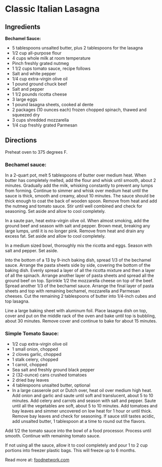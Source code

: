 # Classic Italian Lasagna

## Ingredients

**Bechamel Sauce:**

* 5 tablespoons unsalted butter, plus 2 tablespoons for the lasagna
* 1/2 cup all-purpose flour
* 4 cups whole milk at room temperature
* Pinch freshly grated nutmeg
* 1 1/2 cups tomato sauce, recipe follows
* Salt and white pepper
* 1/4 cup extra-virgin olive oil
* 1 pound ground chuck beef
* Salt and pepper
* 1 1/2 pounds ricotta cheese
* 3 large eggs
* 1 pound lasagna sheets, cooked al dente
* 2 packages (10 ounces each) frozen chopped spinach, thawed and squeezed dry
* 3 cups shredded mozzarella
* 1/4 cup freshly grated Parmesan

## Directions

Preheat oven to 375 degrees F.

### Bechamel sauce:

In a 2-quart pot, melt 5 tablespoons of butter over medium heat. When butter has
completely melted, add the flour and whisk until smooth, about 2 minutes. 
Gradually add the milk, whisking constantly to prevent any lumps from forming. 
Continue to simmer and whisk over medium heat until the sauce is thick, smooth 
and creamy, about 10 minutes. The sauce should be thick enough to coat the back 
of wooden spoon. Remove from heat and add the nutmeg and tomato sauce. Stir 
until well combined and check for seasoning. Set aside and allow to cool 
completely.

In a saute pan, heat extra-virgin olive oil. When almost smoking, add the ground
beef and season with salt and pepper. Brown meat, breaking any large lumps, 
until it is no longer pink. Remove from heat and drain any excess fat. Set aside
and allow to cool completely.

In a medium sized bowl, thoroughly mix the ricotta and eggs. Season with salt 
and pepper. Set aside.

Into the bottom of a 13 by 9-inch baking dish, spread 1/3 of the bechamel sauce.
Arrange the pasta sheets side by side, covering the bottom of the baking dish. 
Evenly spread a layer of all the ricotta mixture and then a layer of all the 
spinach. Arrange another layer of pasta sheets and spread all the ground beef on
top. Sprinkle 1/2 the mozzarella cheese on top of the beef. Spread another 1/3 
of the bechamel sauce. Arrange the final layer of pasta sheets and top with 
remaining bechamel, mozzarella and Parmesan cheeses. Cut the remaining 2 
tablespoons of butter into 1/4-inch cubes and top lasagna.

Line a large baking sheet with aluminum foil. Place lasagna dish on top, cover 
and put on the middle rack of the oven and bake until top is bubbling, about 30 
minutes. Remove cover and continue to bake for about 15 minutes.

### Simple Tomato Sauce:
* 1/2 cup extra-virgin olive oil
* 1 small onion, chopped
* 2 cloves garlic, chopped
* 1 stalk celery, chopped
* 1 carrot, chopped
* Sea salt and freshly ground black pepper
* 2 (32-ounce) cans crushed tomatoes
* 2 dried bay leaves
* 4 tablespoons unsalted butter, optional
* In a large casserole pot or Dutch over, heat oil over medium high heat. Add onion and garlic and saute until soft and translucent, about 5 to 10 minutes. Add celery and carrots and season with salt and pepper. Saute until all the vegetables are soft, about 5 to 10 minutes. Add tomatoes and bay leaves and simmer uncovered on low heat for 1 hour or until thick. Remove bay leaves and check for seasoning. If sauce still tastes acidic, add unsalted butter, 1 tablespoon at a time to round out the flavors.

Add 1/2 the tomato sauce into the bowl of a food processor. Process until 
smooth. Continue with remaining tomato sauce.

If not using all the sauce, allow it to cool completely and pour 1 to 2 cup 
portions into freezer plastic bags. This will freeze up to 6 months.

Read more at: [foodnetwork.com](http://www.foodnetwork.com/recipes/giada-de-laurentiis/classic-italian-lasagna-recipe/index.html?oc=linkback)
